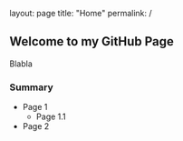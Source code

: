 layout: page
title: "Home"
permalink: /

## Welcome to my GitHub Page

Blabla

### Summary

- Page 1
  - Page 1.1
- Page 2

